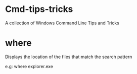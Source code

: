 # Cmd-tips-tricks
A collection of Windows Command Line Tips and Tricks

# where
Displays the location of the files that match the search pattern

e.g: where explorer.exe


